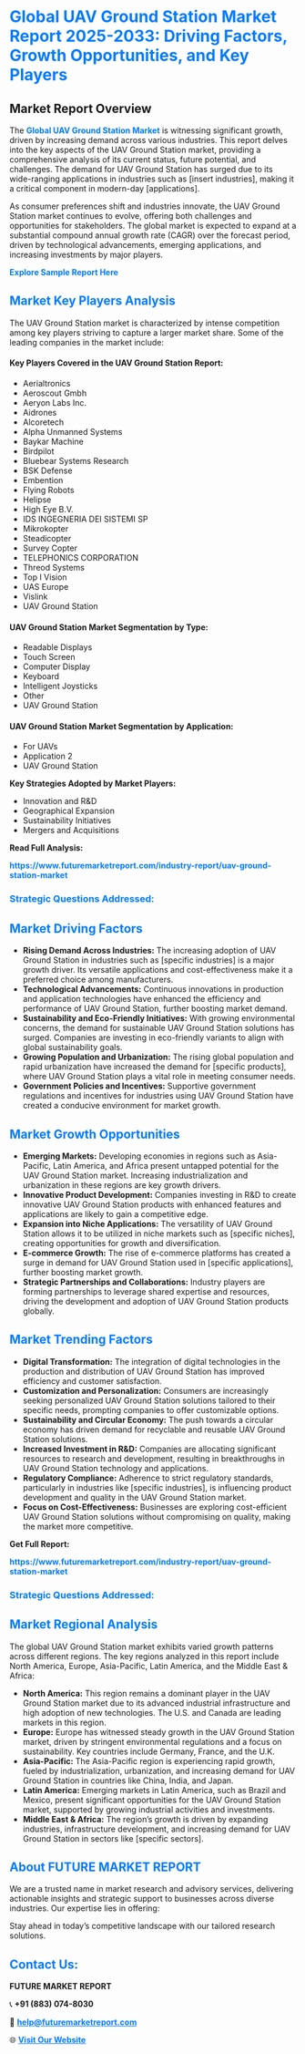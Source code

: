 <h1 style="color: #007BFF;">Global UAV Ground Station Market Report 2025-2033: Driving Factors, Growth Opportunities, and Key Players</h1>

<section id="overview">
<h2>Market Report Overview</h2>
<p>The <a href="https://www.futuremarketreport.com/industry-report/uav-ground-station-market" style="color: #007BFF; text-decoration: none;"><strong>Global UAV Ground Station Market</strong></a> is witnessing significant growth, driven by increasing demand across various industries. This report delves into the key aspects of the UAV Ground Station market, providing a comprehensive analysis of its current status, future potential, and challenges. The demand for UAV Ground Station has surged due to its wide-ranging applications in industries such as [insert industries], making it a critical component in modern-day [applications].</p>
<p>As consumer preferences shift and industries innovate, the UAV Ground Station market continues to evolve, offering both challenges and opportunities for stakeholders. The global market is expected to expand at a substantial compound annual growth rate (CAGR) over the forecast period, driven by technological advancements, emerging applications, and increasing investments by major players.</p>
</section>

<section id="overview">
<p><a href="https://www.futuremarketreport.com/request-sample/reportId=106615" style="color: #007BFF; text-decoration: none;"><strong>Explore Sample Report Here</strong></a></p>
</section>

<section id="key-players">
<h2 style="color: #007BFF;">Market Key Players Analysis</h2>
<p>The UAV Ground Station market is characterized by intense competition among key players striving to capture a larger market share. Some of the leading companies in the market include:</p>
<h4>Key Players Covered in the UAV Ground Station Report:</h4>
<ul><li>Aerialtronics</li><li>Aeroscout Gmbh</li><li>Aeryon Labs Inc.</li><li>Aidrones</li><li>Alcoretech</li><li>Alpha Unmanned Systems</li><li>Baykar Machine</li><li>Birdpilot</li><li>Bluebear Systems Research</li><li>BSK Defense</li><li>Embention</li><li>Flying Robots</li><li>Helipse</li><li>High Eye B.V.</li><li>IDS INGEGNERIA DEI SISTEMI SP</li><li>Mikrokopter</li><li>Steadicopter</li><li>Survey Copter</li><li>TELEPHONICS CORPORATION</li><li>Threod Systems</li><li>Top I Vision</li><li>UAS Europe</li><li>Vislink</li><li>UAV Ground Station</li></ul>
<h4>UAV Ground Station Market Segmentation by Type:</h4>
<ul><li>Readable Displays</li><li>Touch Screen</li><li>Computer Display</li><li>Keyboard</li><li>Intelligent Joysticks</li><li>Other</li><li>UAV Ground Station</li></ul>

<h4>UAV Ground Station Market Segmentation by Application:</h4>
<ul><li>For UAVs</li><li>Application 2</li><li>UAV Ground Station</li></ul>
<p><strong>Key Strategies Adopted by Market Players:</strong></p>
<ul>
<li>Innovation and R&D</li>
<li>Geographical Expansion</li>
<li>Sustainability Initiatives</li>
<li>Mergers and Acquisitions</li>
</ul>
</section>

<section>
<p><strong>Read Full Analysis: </strong></p><a href="https://www.futuremarketreport.com/industry-report/uav-ground-station-market" style="color: #007BFF; text-decoration: none;"><strong>https://www.futuremarketreport.com/industry-report/uav-ground-station-market</strong></a>
<h3 style="color: #007BFF;">Strategic Questions Addressed:</h3>
</section>

<section id="driving-factors">
<h2 style="color: #007BFF;">Market Driving Factors</h2>
<ul>
<li><strong>Rising Demand Across Industries:</strong> The increasing adoption of UAV Ground Station in industries such as [specific industries] is a major growth driver. Its versatile applications and cost-effectiveness make it a preferred choice among manufacturers.</li>
<li><strong>Technological Advancements:</strong> Continuous innovations in production and application technologies have enhanced the efficiency and performance of UAV Ground Station, further boosting market demand.</li>
<li><strong>Sustainability and Eco-Friendly Initiatives:</strong> With growing environmental concerns, the demand for sustainable UAV Ground Station solutions has surged. Companies are investing in eco-friendly variants to align with global sustainability goals.</li>
<li><strong>Growing Population and Urbanization:</strong> The rising global population and rapid urbanization have increased the demand for [specific products], where UAV Ground Station plays a vital role in meeting consumer needs.</li>
<li><strong>Government Policies and Incentives:</strong> Supportive government regulations and incentives for industries using UAV Ground Station have created a conducive environment for market growth.</li>
</ul>
</section>

<section id="growth-opportunities">
<h2 style="color: #007BFF;">Market Growth Opportunities</h2>
<ul>
<li><strong>Emerging Markets:</strong> Developing economies in regions such as Asia-Pacific, Latin America, and Africa present untapped potential for the UAV Ground Station market. Increasing industrialization and urbanization in these regions are key growth drivers.</li>
<li><strong>Innovative Product Development:</strong> Companies investing in R&D to create innovative UAV Ground Station products with enhanced features and applications are likely to gain a competitive edge.</li>
<li><strong>Expansion into Niche Applications:</strong> The versatility of UAV Ground Station allows it to be utilized in niche markets such as [specific niches], creating opportunities for growth and diversification.</li>
<li><strong>E-commerce Growth:</strong> The rise of e-commerce platforms has created a surge in demand for UAV Ground Station used in [specific applications], further boosting market growth.</li>
<li><strong>Strategic Partnerships and Collaborations:</strong> Industry players are forming partnerships to leverage shared expertise and resources, driving the development and adoption of UAV Ground Station products globally.</li>
</ul>
</section>

<section id="trending-factors">
<h2 style="color: #007BFF;">Market Trending Factors</h2>
<ul>
<li><strong>Digital Transformation:</strong> The integration of digital technologies in the production and distribution of UAV Ground Station has improved efficiency and customer satisfaction.</li>
<li><strong>Customization and Personalization:</strong> Consumers are increasingly seeking personalized UAV Ground Station solutions tailored to their specific needs, prompting companies to offer customizable options.</li>
<li><strong>Sustainability and Circular Economy:</strong> The push towards a circular economy has driven demand for recyclable and reusable UAV Ground Station solutions.</li>
<li><strong>Increased Investment in R&D:</strong> Companies are allocating significant resources to research and development, resulting in breakthroughs in UAV Ground Station technology and applications.</li>
<li><strong>Regulatory Compliance:</strong> Adherence to strict regulatory standards, particularly in industries like [specific industries], is influencing product development and quality in the UAV Ground Station market.</li>
<li><strong>Focus on Cost-Effectiveness:</strong> Businesses are exploring cost-efficient UAV Ground Station solutions without compromising on quality, making the market more competitive.</li>
</ul>
</section>

<section>
<p><strong>Get Full Report: </strong></p><a href="https://www.futuremarketreport.com/industry-report/uav-ground-station-market" style="color: #007BFF; text-decoration: none;"><strong>https://www.futuremarketreport.com/industry-report/uav-ground-station-market</strong></a>
<h3 style="color: #007BFF;">Strategic Questions Addressed:</h3>
</section>


<section id="regional-analysis">
<h2 style="color: #007BFF;">Market Regional Analysis</h2>
<p>The global UAV Ground Station market exhibits varied growth patterns across different regions. The key regions analyzed in this report include North America, Europe, Asia-Pacific, Latin America, and the Middle East & Africa:</p>
<ul>
<li><strong>North America:</strong> This region remains a dominant player in the UAV Ground Station market due to its advanced industrial infrastructure and high adoption of new technologies. The U.S. and Canada are leading markets in this region.</li>
<li><strong>Europe:</strong> Europe has witnessed steady growth in the UAV Ground Station market, driven by stringent environmental regulations and a focus on sustainability. Key countries include Germany, France, and the U.K.</li>
<li><strong>Asia-Pacific:</strong> The Asia-Pacific region is experiencing rapid growth, fueled by industrialization, urbanization, and increasing demand for UAV Ground Station in countries like China, India, and Japan.</li>
<li><strong>Latin America:</strong> Emerging markets in Latin America, such as Brazil and Mexico, present significant opportunities for the UAV Ground Station market, supported by growing industrial activities and investments.</li>
<li><strong>Middle East & Africa:</strong> The region’s growth is driven by expanding industries, infrastructure development, and increasing demand for UAV Ground Station in sectors like [specific sectors].</li>
</ul>
</section>

<footer>
<h2 style="color: #007BFF;">About FUTURE MARKET REPORT</h2>
<p>We are a trusted name in market research and advisory services, delivering actionable insights and strategic support to businesses across diverse industries. Our expertise lies in offering:</p>

<p>Stay ahead in today’s competitive landscape with our tailored research solutions.</p>

<h2 style="color: #007BFF;">Contact Us:</h2>
<p><strong>FUTURE MARKET REPORT</strong></p>
<p>📞 <strong>+91 (883) 074-8030</strong></p>
<p>📧 <strong><a href="mailto:help@futuremarketreport.com" style="color: #007BFF;">help@futuremarketreport.com</a></strong></p>
<p>🌐 <strong><a href="https://www.futuremarketreport.com/" style="color: #007BFF;">Visit Our Website</a></strong></p>
</footer>